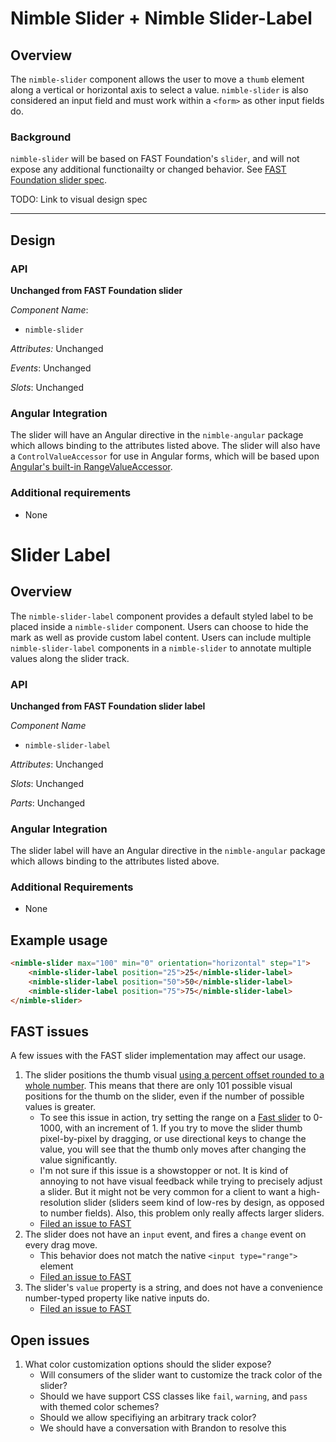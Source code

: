 # Nimble Slider + Nimble Slider-Label

## Overview

The `nimble-slider` component allows the user to move a `thumb` element along a vertical or horizontal axis to select a value. `nimble-slider` is also considered an input field and must work within a `<form>` as other input fields do.

### Background

`nimble-slider` will be based on FAST Foundation's `slider`, and will not expose any additional functionailty or changed behavior. See [FAST Foundation slider spec](https://github.com/microsoft/fast/blob/5fce1b50f35898550c71659d13d3fa2c0bf1e075/packages/web-components/fast-foundation/src/slider/slider.spec.md).

TODO: Link to visual design spec

---

## Design

### API

**Unchanged from FAST Foundation slider**

_Component Name_:

-   `nimble-slider`

_Attributes:_ Unchanged

_Events_: Unchanged

_Slots_: Unchanged

### Angular Integration

The slider will have an Angular directive in the `nimble-angular` package which allows binding to the attributes listed above. The slider will also have a `ControlValueAccessor` for use in Angular forms, which will be based upon [Angular's built-in RangeValueAccessor](https://v12.angular.io/api/forms/RangeValueAccessor#rangevalueaccessor).

### Additional requirements

-   None

# Slider Label

## Overview

The `nimble-slider-label` component provides a default styled label to be placed inside a `nimble-slider` component. Users can choose to hide the mark as well as provide custom label content. Users can include multiple `nimble-slider-label` components in a `nimble-slider` to annotate multiple values along the slider track.

### API

**Unchanged from FAST Foundation slider label**

_Component Name_

-   `nimble-slider-label`

_Attributes_: Unchanged

_Slots_: Unchanged

_Parts_: Unchanged

### Angular Integration

The slider label will have an Angular directive in the `nimble-angular` package which allows binding to the attributes listed above.

### Additional Requirements

-   None

## Example usage

```html
<nimble-slider max="100" min="0" orientation="horizontal" step="1">
    <nimble-slider-label position="25">25</nimble-slider-label>
    <nimble-slider-label position="50">50</nimble-slider-label>
    <nimble-slider-label position="75">75</nimble-slider-label>
</nimble-slider>
```

## FAST issues

A few issues with the FAST slider implementation may affect our usage.

1. The slider positions the thumb visual [using a percent offset rounded to a whole number](https://github.com/microsoft/fast/blob/eeb625e346a54da4c1f338eb90341a6e2d9ddb83/packages/web-components/fast-foundation/src/slider/slider.ts#L307). This means that there are only 101 possible visual positions for the thumb on the slider, even if the number of possible values is greater.
    - To see this issue in action, try setting the range on a [Fast slider](https://explore.fast.design/components/fast-slider) to 0-1000, with an increment of 1. If you try to move the slider thumb pixel-by-pixel by dragging, or use directional keys to change the value, you will see that the thumb only moves after changing the value significantly.
    - I'm not sure if this issue is a showstopper or not. It is kind of annoying to not have visual feedback while trying to precisely adjust a slider. But it might not be very common for a client to want a high-resolution slider (sliders seem kind of low-res by design, as opposed to number fields). Also, this problem only really affects larger sliders.
    - [Filed an issue to FAST](https://github.com/microsoft/fast/issues/5507)
2. The slider does not have an `input` event, and fires a `change` event on every drag move.
    - This behavior does not match the native `<input type="range">` element
    - [Filed an issue to FAST](https://github.com/microsoft/fast/issues/5508)
3. The slider's `value` property is a string, and does not have a convenience number-typed property like native inputs do.
    - [Filed an issue to FAST](https://github.com/microsoft/fast/issues/5506)

## Open issues

1. What color customization options should the slider expose?
    - Will consumers of the slider want to customize the track color of the slider?
    - Should we have support CSS classes like `fail`, `warning`, and `pass` with themed color schemes?
    - Should we allow specifiying an arbitrary track color?
    - We should have a conversation with Brandon to resolve this
